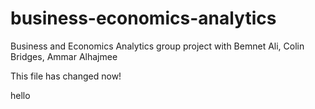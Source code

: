 # business-economics-analytics
Business and Economics Analytics group project with Bemnet Ali, Colin Bridges, Ammar Alhajmee


This file has changed now!

hello


